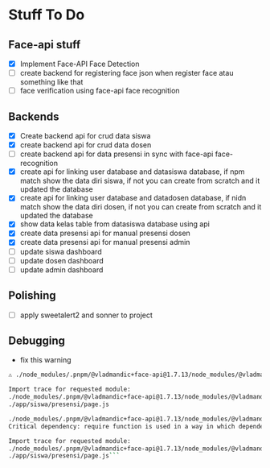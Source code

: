 # Stuff To Do

## Face-api stuff
- [x] Implement Face-API Face Detection 
- [ ] create backend for registering face json when register face atau something like that
- [ ] face verification using face-api face recognition

## Backends
- [x] Create backend api for crud data siswa
- [x] create backend api for crud data dosen
- [ ] create backend api for data presensi in sync with face-api face-recognition
- [x] create api for linking user database and datasiswa database, 
      if npm match show the data diri siswa, if not you can create from scratch and it updated the database
- [x] create api for linking user database and datadosen database, 
      if nidn match show the data diri dosen, if not you can create from scratch and it updated the database
- [x] show data kelas table from datasiswa database using api
- [x] create data presensi api for manual presensi dosen
- [x] create data presensi api for manual presensi admin
- [ ] update siswa dashboard
- [ ] update dosen dashboard
- [ ] update admin dashboard

## Polishing
- [ ] apply sweetalert2 and sonner to project

## Debugging
- fix this warning
``` bash
⚠ ./node_modules/.pnpm/@vladmandic+face-api@1.7.13/node_modules/@vladmandic/face-api/dist/face-api.esm.js Critical dependency: require function is used in a way in which dependencies cannot be statically extracted

Import trace for requested module:
./node_modules/.pnpm/@vladmandic+face-api@1.7.13/node_modules/@vladmandic/face-api/dist/face-api.esm.js
./app/siswa/presensi/page.js

./node_modules/.pnpm/@vladmandic+face-api@1.7.13/node_modules/@vladmandic/face-api/dist/face-api.esm.js
Critical dependency: require function is used in a way in which dependencies cannot be statically extracted

Import trace for requested module:
./node_modules/.pnpm/@vladmandic+face-api@1.7.13/node_modules/@vladmandic/face-api/dist/face-api.esm.js
./app/siswa/presensi/page.js```